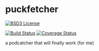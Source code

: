 # puckfetcher
[![BSD3 License](http://img.shields.io/badge/license-BSD3-brightgreen.svg)](https://tldrlegal.com/license/bsd-3-clause-license-%28revised%29)

[![Build Status](https://travis-ci.org/andrewmichaud/JustSudoku.svg?branch=master)](https://travis-ci.org/andrewmichaud/FuckPodcatchers)
[![Coverage Status](https://coveralls.io/repos/andrewmichaud/FuckPodcatchers/badge.svg?branch=master&service=github)](https://coveralls.io/github/andrewmichaud/FuckPodcatchers?branch=master)

a podcatcher that will finally work (for me)
